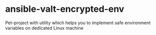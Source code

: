 # ansible-valt-encrypted-env
Pet-project with utility which helps you to implement safe environment variables on dedicated Linux machine
